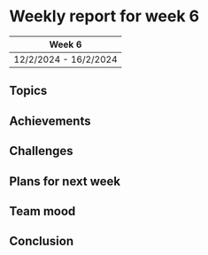 # Weekly report for week 6

| Week 6 |
| --- |
| 12/2/2024 - 16/2/2024 |

## Topics

## Achievements

## Challenges

## Plans for next week

## Team mood

## Conclusion